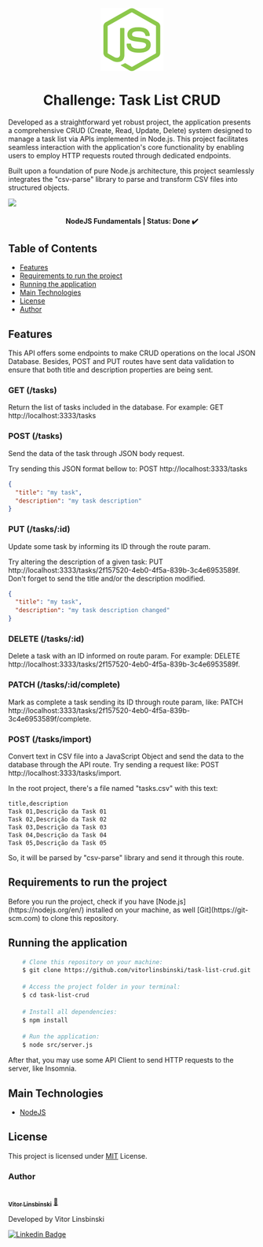 <div align="center">
  <img src="./assets/node-logo.svg"/>
</div>

<h1 align = "center">Challenge: Task List CRUD</h1>

<p>Developed as a straightforward yet robust project, the application presents a comprehensive CRUD (Create, Read, Update, Delete) system designed to manage a task list via APIs implemented in Node.js. This project facilitates seamless interaction with the application's core functionality by enabling users to employ HTTP requests routed through dedicated endpoints.</p>

<p>Built upon a foundation of pure Node.js architecture, this project seamlessly integrates the "csv-parse" library to parse and transform CSV files into structured objects.</p>

<div align="center">
  <div style="display: flex; justify-content: space-between; align-items: center;">
    <img src="https://img.shields.io/static/v1?label=node&message=v18.7.1&color=blue&style=plastic&logo="/>
  </div>
</div>

<h4 align="center"> 
	NodeJS Fundamentals | Status: Done ✔️
</h4>

## Table of Contents

- [Features](#features)
- [Requirements to run the project](#requirements-to-run-the-project)
- [Running the application](#running-the-application)
- [Main Technologies](#main-technologies)
- [License](#license)
- [Author](#author)

## Features

This API offers some endpoints to make CRUD operations on the local JSON Database. Besides, POST and PUT routes have sent data validation to ensure that both title and description properties are being sent.

### GET (/tasks)

Return the list of tasks included in the database. For example: GET http://localhost:3333/tasks

### POST (/tasks)

Send the data of the task through JSON body request.

Try sending this JSON format bellow to: POST http://localhost:3333/tasks

```json
{
  "title": "my task",
  "description": "my task description"
}
```

### PUT (/tasks/:id)

Update some task by informing its ID through the route param.

Try altering the description of a given task: PUT http://localhost:3333/tasks/2f157520-4eb0-4f5a-839b-3c4e6953589f. Don't forget to send the title and/or the description modified.

```json
{
  "title": "my task",
  "description": "my task description changed"
}
```

### DELETE (/tasks/:id)

Delete a task with an ID informed on route param. For example: DELETE http://localhost:3333/tasks/2f157520-4eb0-4f5a-839b-3c4e6953589f.

### PATCH (/tasks/:id/complete)

Mark as complete a task sending its ID through route param, like: PATCH http://localhost:3333/tasks/2f157520-4eb0-4f5a-839b-3c4e6953589f/complete.

### POST (/tasks/import)

Convert text in CSV file into a JavaScript Object and send the data to the database through the API route. Try sending a request like: POST http://localhost:3333/tasks/import.

<span>In the root project, there's a file named "tasks.csv" with this text:</span>

```csv
title,description
Task 01,Descrição da Task 01
Task 02,Descrição da Task 02
Task 03,Descrição da Task 03
Task 04,Descrição da Task 04
Task 05,Descrição da Task 05
```

<span>So, it will be parsed by "csv-parse" library and send it through this route.</span>

## Requirements to run the project

<p>Before you run the project, check if you have [Node.js](https://nodejs.org/en/) installed on your machine, as well [Git](https://git-scm.com) to clone this repository.</p>

## Running the application

```bash
    # Clone this repository on your machine:
    $ git clone https://github.com/vitorlinsbinski/task-list-crud.git

    # Access the project folder in your terminal:
    $ cd task-list-crud

    # Install all dependencies:
    $ npm install

    # Run the application:
    $ node src/server.js
```

<p>After that, you may use some API Client to send HTTP requests to the server, like Insomnia.</p>

## Main Technologies

- [NodeJS](https://nodejs.org/)

## License

This project is licensed under [MIT](https://choosealicense.com/licenses/mit/) License.

### Author

<a href="https://github.com/vitorlinsbinski">
 <img style="border-radius: 50%;" src="https://avatars.githubusercontent.com/u/69444717?v=4" width="100px;" alt=""/>
 <br />
 <sub><b>Vitor Linsbinski</b></sub></a> <a href="https://github.com/vitorlinsbinski" title="">🚀</a>

Developed by Vitor Linsbinski

[![Linkedin Badge](https://img.shields.io/badge/-Vitor-blue?style=flat-square&logo=Linkedin&logoColor=white&link=https://www.linkedin.com/in/vitorlinsbinski/)](https://www.linkedin.com/in/vitorlinsbinski/)
